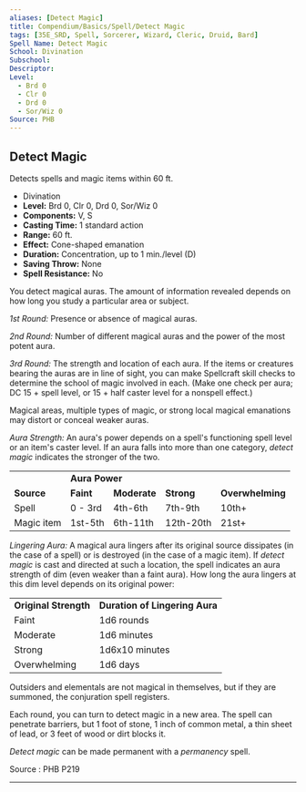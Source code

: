 ```yaml
---
aliases: [Detect Magic]
title: Compendium/Basics/Spell/Detect Magic
tags: [35E_SRD, Spell, Sorcerer, Wizard, Cleric, Druid, Bard]
Spell Name: Detect Magic
School: Divination
Subschool: 
Descriptor: 
Level:
  - Brd 0
  - Clr 0
  - Drd 0
  - Sor/Wiz 0
Source: PHB
---
```



## Detect Magic

Detects spells and magic items within 60 ft.

*   Divination
*   **Level:** Brd 0, Clr 0, Drd 0, Sor/Wiz 0
*   **Components:** V, S
*   **Casting Time:** 1 standard action
*   **Range:** 60 ft.
*   **Effect:** Cone-shaped emanation
*   **Duration:** Concentration, up to 1 min./level (D)
*   **Saving Throw:** None
*   **Spell Resistance:** No

<p>You detect magical auras. The amount of information revealed depends on how long you study a particular area or subject.</p><p><i>1st Round:</i> Presence or absence of magical auras.</p><p><i>2nd Round:</i> Number of different magical auras and the power of the most potent aura.</p><p><i>3rd Round:</i> The strength and location of each aura. If the items or creatures bearing the auras are in line of sight, you can make Spellcraft skill checks to determine the school of magic involved in each. (Make one check per aura; DC 15 + spell level, or 15 + half caster level for a nonspell effect.)</p><p>Magical areas, multiple types of magic, or strong local magical emanations may distort or conceal weaker auras.</p><p><i>Aura Strength:</i> An aura's power depends on a spell's functioning spell level or an item's caster level. If an aura falls into more than one category, <i>detect magic</i> indicates the stronger of the two.</p><table> <tr decoration="underline"> <td>   </td> <td colspan="4"> <b>Aura Power</b> </td> </tr> <tr> <td> <b>Source</b> </td> <td> <b>Faint</b> </td> <td> <b>Moderate</b> </td> <td> <b>Strong</b> </td> <td> <b>Overwhelming</b> </td> </tr> <tr> <td>Spell</td> <td> 0 - 3rd</td> <td>4th-6th</td> <td>7th-9th</td> <td>10th+</td> </tr> <tr> <td> Magic item</td> <td>1st-5th</td> <td>6th-11th</td> <td>12th-20th</td> <td> 21st+</td> </tr> </table><p><i>Lingering Aura:</i> A magical aura lingers after its original source dissipates (in the case of a spell) or is destroyed (in the case of a magic item). If <i>detect magic</i> is cast and directed at such a location, the spell indicates an aura strength of dim (even weaker than a faint aura). How long the aura lingers at this dim level depends on its original power:</p><table> <tr decoration="underline"> <td> <b>Original Strength</b> </td> <td> <b>Duration of Lingering Aura</b> </td> </tr> <tr> <td> Faint </td> <td> 1d6 rounds </td> </tr> <tr> <td> Moderate </td> <td> 1d6 minutes </td> </tr> <tr> <td> Strong </td> <td> 1d6x10 minutes </td> </tr> <tr> <td> Overwhelming </td> <td> 1d6 days </td> </tr> </table><p>Outsiders and elementals are not magical in themselves, but if they are summoned, the conjuration spell registers.</p><p>Each round, you can turn to detect magic in a new area. The spell can penetrate barriers, but 1 foot of stone, 1 inch of common metal, a thin sheet of lead, or 3 feet of wood or dirt blocks it.</p><p><i>Detect magic</i> can be made permanent with a <i>permanency</i> spell.</p>

Source : PHB P219

---
